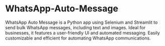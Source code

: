 # WhatsApp-Auto-Message
WhatsApp Auto Message is a Python app using Selenium and Streamlit to send bulk WhatsApp messages, including text and images. Ideal for businesses, it features a user-friendly UI and automated messaging. Easily customizable and efficient for automating WhatsApp communications.
